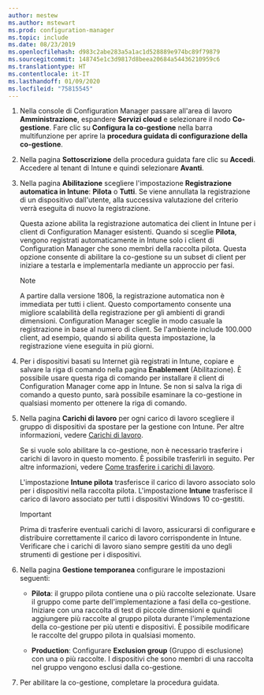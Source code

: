 ```yaml
---
author: mestew
ms.author: mstewart
ms.prod: configuration-manager
ms.topic: include
ms.date: 08/23/2019
ms.openlocfilehash: d983c2abe283a5a1ac1d528889e974bc89f79879
ms.sourcegitcommit: 148745e1c3d9817d8beea20684a54436210959c6
ms.translationtype: HT
ms.contentlocale: it-IT
ms.lasthandoff: 01/09/2020
ms.locfileid: "75815545"
---
```

<!--Don't apply H2/H3 in this include file since they are context driven by article-->
1. Nella console di Configuration Manager passare all'area di lavoro **Amministrazione**, espandere **Servizi cloud** e selezionare il nodo **Co-gestione**. Fare clic su **Configura la co-gestione** nella barra multifunzione per aprire la **procedura guidata di configurazione della co-gestione**.

2. Nella pagina **Sottoscrizione** della procedura guidata fare clic su **Accedi**. Accedere al tenant di Intune e quindi selezionare **Avanti**.  

3. Nella pagina **Abilitazione** scegliere l'impostazione **Registrazione automatica in Intune**: **Pilota** o **Tutti**. Se viene annullata la registrazione di un dispositivo dall'utente, alla successiva valutazione del criterio verrà eseguita di nuovo la registrazione. <!--3330596--> 

    Questa azione abilita la registrazione automatica dei client in Intune per i client di Configuration Manager esistenti. Quando si sceglie **Pilota**, vengono registrati automaticamente in Intune solo i client di Configuration Manager che sono membri della raccolta pilota. Questa opzione consente di abilitare la co-gestione su un subset di client per iniziare a testarla e implementarla mediante un approccio per fasi. 

    > [!Note]  
    > A partire dalla versione 1806, la registrazione automatica non è immediata per tutti i client. Questo comportamento consente una migliore scalabilità della registrazione per gli ambienti di grandi dimensioni. Configuration Manager sceglie in modo casuale la registrazione in base al numero di client. Se l'ambiente include 100.000 client, ad esempio, quando si abilita questa impostazione, la registrazione viene eseguita in più giorni.<!--1358003-->  

4. Per i dispositivi basati su Internet già registrati in Intune, copiare e salvare la riga di comando nella pagina **Enablement** (Abilitazione). È possibile usare questa riga di comando per installare il client di Configuration Manager come app in Intune. Se non si salva la riga di comando a questo punto, sarà possibile esaminare la co-gestione in qualsiasi momento per ottenere la riga di comando.

5. Nella pagina **Carichi di lavoro** per ogni carico di lavoro scegliere il gruppo di dispositivi da spostare per la gestione con Intune. Per altre informazioni, vedere [Carichi di lavoro](/sccm/comanage/workloads).  

    Se si vuole solo abilitare la co-gestione, non è necessario trasferire i carichi di lavoro in questo momento. È possibile trasferirli in seguito. Per altre informazioni, vedere [Come trasferire i carichi di lavoro](/sccm/comanage/how-to-switch-workloads).  

    L'impostazione **Intune pilota** trasferisce il carico di lavoro associato solo per i dispositivi nella raccolta pilota. L'impostazione **Intune** trasferisce il carico di lavoro associato per tutti i dispositivi Windows 10 co-gestiti.  

    > [!Important]
    > Prima di trasferire eventuali carichi di lavoro, assicurarsi di configurare e distribuire correttamente il carico di lavoro corrispondente in Intune. Verificare che i carichi di lavoro siano sempre gestiti da uno degli strumenti di gestione per i dispositivi.  

6. Nella pagina **Gestione temporanea** configurare le impostazioni seguenti:  

    - **Pilota**: il gruppo pilota contiene una o più raccolte selezionate. Usare il gruppo come parte dell'implementazione a fasi della co-gestione. Iniziare con una raccolta di test di piccole dimensioni e quindi aggiungere più raccolte al gruppo pilota durante l'implementazione della co-gestione per più utenti e dispositivi. È possibile modificare le raccolte del gruppo pilota in qualsiasi momento.  

    - **Production**: Configurare **Exclusion group** (Gruppo di esclusione) con una o più raccolte. I dispositivi che sono membri di una raccolta nel gruppo vengono esclusi dalla co-gestione.  

7. Per abilitare la co-gestione, completare la procedura guidata.  
